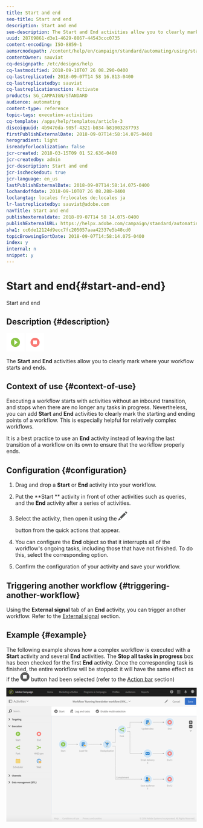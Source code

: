 ```yaml
---
title: Start and end
seo-title: Start and end
description: Start and end
seo-description: The Start and End activities allow you to clearly mark where your workflow starts and ends.
uuid: 28769861-d3e1-4629-8867-44543ccc0735
content-encoding: ISO-8859-1
aemsrcnodepath: /content/help/en/campaign/standard/automating/using/start-and-end
contentOwner: sauviat
cq-designpath: /etc/designs/help
cq-lastmodified: 2018-09-10T07 26 08.290-0400
cq-lastreplicated: 2018-09-07T14 58 16.813-0400
cq-lastreplicatedby: sauviat
cq-lastreplicationaction: Activate
products: SG_CAMPAIGN/STANDARD
audience: automating
content-type: reference
topic-tags: execution-activities
cq-template: /apps/help/templates/article-3
discoiquuid: 4b9470da-905f-4321-b034-b81003287793
firstPublishExternalDate: 2018-09-07T14:58:14.075-0400
herogradient: light
isreadyforlocalization: false
jcr-created: 2018-03-15T09 01 52.636-0400
jcr-createdby: admin
jcr-description: Start and end
jcr-ischeckedout: true
jcr-language: en_us
lastPublishExternalDate: 2018-09-07T14:58:14.075-0400
lochandoffdate: 2018-09-10T07 26 08.288-0400
loclangtag: locales fr;locales de;locales ja
lr-lastreplicatedby: sauviat@adobe.com
navTitle: Start and end
publishexternaldate: 2018-09-07T14 58 14.075-0400
publishExternalURL: https://helpx.adobe.com/campaign/standard/automating/using/start-and-end.html
sha1: cc6de12124d9ecc7fc205057aaa42337e5b48cd0
topicBrowsingSortDate: 2018-09-07T14:58:14.075-0400
index: y
internal: n
snippet: y
---
```


# Start and end{#start-and-end}

Start and end

## Description {#description}

![](assets/start.png) ![](assets/end.png)

The **Start** and **End** activities allow you to clearly mark where your workflow starts and ends.

## Context of use {#context-of-use}

Executing a workflow starts with activities without an inbound transition, and stops when there are no longer any tasks in progress. Nevertheless, you can add **Start** and **End** activities to clearly mark the starting and ending points of a workflow. This is especially helpful for relatively complex workflows.

It is a best practice to use an **End** activity instead of leaving the last transition of a workflow on its own to ensure that the workflow properly ends.

## Configuration {#configuration}

1. Drag and drop a **Start** or **End** activity into your workflow.
1. Put the **Start ** activity in front of other activities such as queries, and the **End** activity after a series of activities.
1. Select the activity, then open it using the  ![](assets/edit_darkgrey-24px.png)

   button from the quick actions that appear.
1. You can configure the **End** object so that it interrupts all of the workflow's ongoing tasks, including those that have not finished. To do this, select the corresponding option.
1. Confirm the configuration of your activity and save your workflow.

## Triggering another workflow {#triggering-another-workflow}

Using the **External signal** tab of an **End** activity, you can trigger another workflow. Refer to the [External signal](../../automating/using/external-signal.md) section.

## Example {#example}

The following example shows how a complex workflow is executed with a **Start** activity and several **End** activities. The **Stop all tasks in progress** box has been checked for the first **End** activity. Once the corresponding task is finished, the entire workflow will be stopped: it will have the same effect as if the  ![](assets/stop_darkgrey-24px.png) button had been selected (refer to the [Action bar](../../automating/using/workflow-interface.md#action-bar) section)

![](assets/wkf_start_end_example.png)

